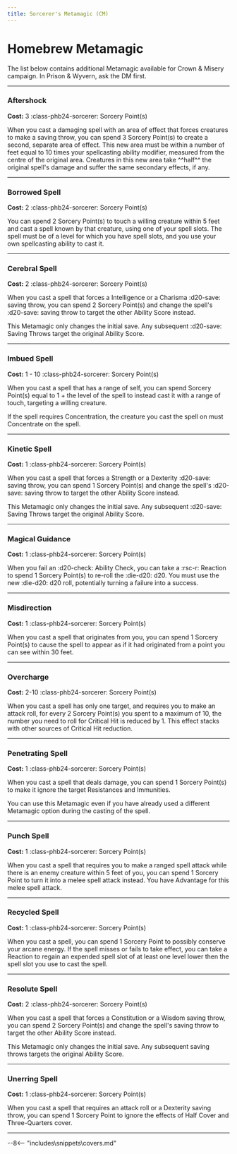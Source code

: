 ```yaml
---
title: Sorcerer's Metamagic (CM)
---
```


# Homebrew Metamagic

The list below contains additional Metamagic available for Crown & Misery campaign. In Prison & Wyvern, ask the DM first.

---

### Aftershock

**Cost:** 3 :class-phb24-sorcerer: Sorcery Point(s)

When you cast a damaging spell with an area of effect that forces creatures to make a saving throw, you can spend 3 Sorcery Point(s) to create a second, separate area of effect. This new area must be within a number of feet equal to 10 times your spellcasting ability modifier, measured from the centre of the original area. Creatures in this new area take ^^half^^ the original spell's damage and suffer the same secondary effects, if any.

---

### Borrowed Spell

**Cost:** 2 :class-phb24-sorcerer: Sorcery Point(s)

You can spend 2 Sorcery Point(s) to touch a willing creature within 5 feet and cast a spell known by that creature, using one of your spell slots. The spell must be of a level for which you have spell slots, and you use your own spellcasting ability to cast it.

---

### Cerebral Spell

**Cost:** 2 :class-phb24-sorcerer: Sorcery Point(s)

When you cast a spell that forces a Intelligence or a Charisma :d20-save: saving throw, you can spend 2 Sorcery Point(s) and change the spell's :d20-save: saving throw to target the other Ability Score instead.

This Metamagic only changes the initial save. Any subsequent :d20-save: Saving Throws target the original Ability Score.

---

### Imbued Spell

**Cost:** 1 - 10 :class-phb24-sorcerer: Sorcery Point(s)

When you cast a spell that has a range of self, you can spend Sorcery Point(s) equal to 1 + the level of the spell to instead cast it with a range of touch, targeting a willing creature.

If the spell requires Concentration, the creature you cast the spell on must Concentrate on the spell.

---

### Kinetic Spell

**Cost:** 1 :class-phb24-sorcerer: Sorcery Point(s)

When you cast a spell that forces a Strength or a Dexterity :d20-save: saving throw, you can spend 1 Sorcery Point(s) and change the spell's :d20-save: saving throw to target the other Ability Score instead.

This Metamagic only changes the initial save. Any subsequent :d20-save: Saving Throws target the original Ability Score.

---

### Magical Guidance

**Cost:** 1 :class-phb24-sorcerer: Sorcery Point(s)

When you fail an :d20-check: Ability Check, you can take a :rsc-r: Reaction to spend 1 Sorcery Point(s) to re-roll the :die-d20: d20. You must use the new :die-d20: d20 roll, potentially turning a failure into a success.

---

### Misdirection

**Cost:** 1 :class-phb24-sorcerer: Sorcery Point(s)

When you cast a spell that originates from you, you can spend 1 Sorcery Point(s) to cause the spell to appear as if it had originated from a point you can see within 30 feet.

---

### Overcharge

**Cost:** 2-10 :class-phb24-sorcerer: Sorcery Point(s)

When you cast a spell has only one target, and requires you to make an attack roll, for every 2 Sorcery Point(s) you spent to a maximum of 10, the number you need to roll for Critical Hit is reduced by 1. This effect stacks with other sources of Critical Hit reduction.

---

### Penetrating Spell

**Cost:** 1 :class-phb24-sorcerer: Sorcery Point(s)

When you cast a spell that deals damage, you can spend 1 Sorcery Point(s) to make it ignore the target Resistances and Immunities. 

You can use this Metamagic even if you have already used a different Metamagic option during the casting of the spell.

---

### Punch Spell

**Cost:** 1 :class-phb24-sorcerer: Sorcery Point(s)

When you cast a spell that requires you to make a ranged spell attack while there is an enemy creature within 5 feet of you, you can spend 1 Sorcery Point to turn it into a melee spell attack instead. You have Advantage for this melee spell attack.

---

### Recycled Spell

**Cost:** 1 :class-phb24-sorcerer: Sorcery Point(s)

When you cast a spell, you can spend 1 Sorcery Point to possibly conserve your arcane energy. If the spell misses or fails to take effect, you can take a Reaction to regain an expended spell slot of at least one level lower then the spell slot you use to cast the spell.

---

### Resolute Spell

**Cost:** 2 :class-phb24-sorcerer: Sorcery Point(s)

When you cast a spell that forces a Constitution or a Wisdom  saving throw, you can spend 2 Sorcery Point(s) and change the spell's saving throw to target the other Ability Score instead.

This Metamagic only changes the initial save. Any subsequent saving throws targets the original Ability Score.

---

### Unerring Spell

**Cost:** 1 :class-phb24-sorcerer: Sorcery Point(s)

When you cast a spell that requires an attack roll or a Dexterity saving throw, you can spend 1 Sorcery Point to ignore the effects of Half Cover and Three-Quarters cover.

---

--8<-- "includes\snippets\covers.md"